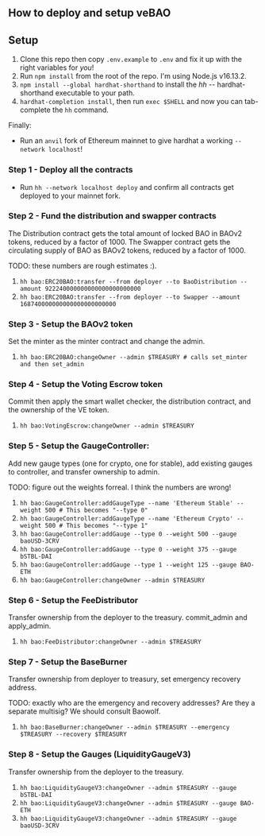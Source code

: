 ## How to deploy and setup veBAO


## Setup

1. Clone this repo then copy `.env.example` to `.env` and fix it up with the right variables for *you*!
2. Run `npm install` from the root of the repo. I'm using Node.js v16.13.2.
3. `npm install --global hardhat-shorthand` to install the *hh* -- hardhat-shorthand executable to your path.
4. `hardhat-completion install`, then run `exec $SHELL` and now you can tab-complete the `hh` command.

Finally:

* Run an `anvil` fork of Ethereum mainnet to give hardhat a working `--network localhost`!


### Step 1 - Deploy all the contracts

* Run `hh --network localhost deploy` and confirm all contracts get deployed to your mainnet fork.


### Step 2 - Fund the distribution and swapper contracts

The Distribution contract gets the total amount of locked BAO in BAOv2 tokens,
reduced by a factor of 1000. The Swapper contract gets the circulating supply
of BAO as BAOv2 tokens, reduced by a factor of 1000.

TODO: these numbers are rough estimates :).

1. `hh bao:ERC20BAO:transfer --from deployer --to BaoDistribution --amount 922240000000000000000000000`
2. `hh bao:ERC20BAO:transfer --from deployer --to Swapper --amount 168740000000000000000000000`


### Step 3 - Setup the BAOv2 token

Set the minter as the minter contract and change the admin.

1. `hh bao:ERC20BAO:changeOwner --admin $TREASURY # calls set_minter and then set_admin`


### Step 4 - Setup the Voting Escrow token

Commit then apply the smart wallet checker, the distribution contract, and 
the ownership of the VE token.

1. `hh bao:VotingEscrow:changeOwner --admin $TREASURY`


### Step 5 - Setup the GaugeController:

Add new gauge types (one for crypto, one for stable), add existing gauges to 
controller, and transfer ownership to admin.

TODO: figure out the weights forreal. I think the numbers are wrong!

1. `hh bao:GaugeController:addGaugeType --name 'Ethereum Stable' --weight 500 # This becomes "--type 0"`
2. `hh bao:GaugeController:addGaugeType --name 'Ethereum Crypto' --weight 500 # This becomes "--type 1"`
3. `hh bao:GaugeController:addGauge --type 0 --weight 500 --gauge baoUSD-3CRV`
4. `hh bao:GaugeController:addGauge --type 0 --weight 375 --gauge bSTBL-DAI`
5. `hh bao:GaugeController:addGauge --type 1 --weight 125 --gauge BAO-ETH`
6. `hh bao:GaugeController:changeOwner --admin $TREASURY`


### Step 6 - Setup the FeeDistributor

Transfer ownership from the deployer to the treasury. commit_admin and 
apply_admin.

1. `hh bao:FeeDistributor:changeOwner --admin $TREASURY`


### Step 7 - Setup the BaseBurner

Transfer ownership from deployer to treasury, set emergency recovery address.

TODO: exactly who are the emergency and recovery addresses? Are they a separate multisig? We should consult Baowolf.

1. `hh bao:BaseBurner:changeOwner --admin $TREASURY --emergency $TREASURY --recovery $TREASURY`


### Step 8 - Setup the Gauges (LiquidityGaugeV3)

Transfer ownership from the deployer to the treasury.

1. `hh bao:LiquidityGaugeV3:changeOwner --admin $TREASURY --gauge bSTBL-DAI`
2. `hh bao:LiquidityGaugeV3:changeOwner --admin $TREASURY --gauge BAO-ETH`
3. `hh bao:LiquidityGaugeV3:changeOwner --admin $TREASURY --gauge baoUSD-3CRV`
